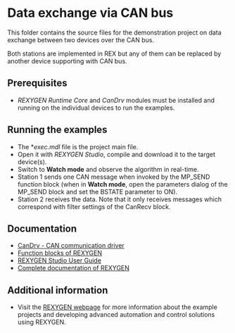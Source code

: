 Data exchange via CAN bus 
=========================

This folder contains the source files for the demonstration project on data
exchange between two devices over the CAN bus.

Both stations are implemented in REX but any of them can be replaced by another 
device supporting with CAN bus. 

## Prerequisites ##
- *REXYGEN Runtime Core* and *CanDrv* modules must be installed and running on the individual 
devices to run the examples.

## Running the examples ##
- The **exec.mdl* file is the project main file.
- Open it with *REXYGEN Studio*, compile and download it to the target device(s).
- Switch to **Watch mode** and observe the algorithm in real-time.
- Station 1 sends one CAN message when invoked by the MP_SEND function block 
(when in **Watch mode**, open the parameters dialog of the MP_SEND block and 
set the BSTATE parameter to ON).
- Station 2 receives the data. Note that it only receives messages which 
correspond with filter settings of the CanRecv block.

## Documentation ##

- [CanDrv - CAN communication driver](https://www.rexygen.com/doc/PDF/ENGLISH/CanDrv_ENG.pdf)
- [Function blocks of REXYGEN](https://www.rexygen.com/doc/PDF/ENGLISH/BRef_ENG.pdf)
- [REXYGEN Studio User Guide](https://www.rexygen.com/doc/PDF/ENGLISH/RexygenStudio_ENG.pdf)
- [Complete documentation of REXYGEN](http://www.rexygen.com/documentation-and-support)

## Additional information ##

- Visit the [REXYGEN webpage](http://www.rexygen.com) 
for more information about the example projects and developing advanced 
automation and control solutions using REXYGEN.